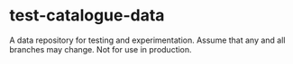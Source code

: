 # test-catalogue-data

A data repository for testing and experimentation. Assume that any and all branches may change. Not for use in production. 